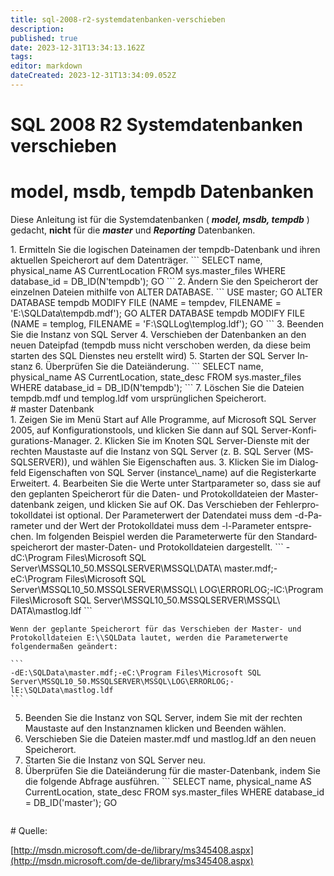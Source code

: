 ```yaml
---
title: sql-2008-r2-systemdatenbanken-verschieben
description: 
published: true
date: 2023-12-31T13:34:13.162Z
tags: 
editor: markdown
dateCreated: 2023-12-31T13:34:09.052Z
---
```


# SQL 2008 R2 Systemdatenbanken verschieben

# <span id="bkmrk-"></span><span class="mw-headline" id="bkmrk-model%2C-msdb%2C-tempdb--1">model, msdb, tempdb Datenbanken</span>

Diese Anleitung ist für die Systemdatenbanken ( ***model, msdb, tempdb*** ) gedacht, **nicht** für die ***master*** und ***Reporting*** Datenbanken.

<div class="vector-body" id="bkmrk-ermitteln-sie-die-lo"><div class="mw-body-content mw-content-ltr" dir="ltr" lang="de"><div class="mw-parser-output">1. Ermitteln Sie die logischen Dateinamen der tempdb-Datenbank und ihren aktuellen Speicherort auf dem Datenträger. ```
    SELECT name, physical_name AS CurrentLocation
    FROM sys.master_files
    WHERE database_id = DB_ID(N'tempdb');
    GO
    ```
2. Ändern Sie den Speicherort der einzelnen Dateien mithilfe von ALTER DATABASE. ```
    USE master;
    GO
    ALTER DATABASE tempdb 
    MODIFY FILE (NAME = tempdev, FILENAME = 'E:\SQLData\tempdb.mdf');
    GO
    ALTER DATABASE tempdb 
    MODIFY FILE (NAME = templog, FILENAME = 'F:\SQLLog\templog.ldf');
    GO
    ```
3. Beenden Sie die Instanz von SQL Server
4. Verschieben der Datenbanken an den neuen Dateipfad (tempdb muss nicht verschoben werden, da diese beim starten des SQL Dienstes neu erstellt wird)
5. Starten der SQL Server Instanz
6. Überprüfen Sie die Dateiänderung. ```
    SELECT name, physical_name AS CurrentLocation, state_desc
    FROM sys.master_files
    WHERE database_id = DB_ID(N'tempdb');
    ```
7. Löschen Sie die Dateien tempdb.mdf und templog.ldf vom ursprünglichen Speicherort.

</div></div></div># <span class="mw-headline" id="bkmrk-master-datenbank-1">master Datenbank</span>

<div class="vector-body" id="bkmrk-zeigen-sie-im-men%C3%BC-s"><div class="mw-body-content mw-content-ltr" dir="ltr" lang="de"><div class="mw-parser-output">1. Zeigen Sie im Menü Start auf Alle Programme, auf Microsoft SQL Server 2005, auf Konfigurationstools, und klicken Sie dann auf SQL Server-Konfigurations-Manager.
2. Klicken Sie im Knoten SQL Server-Dienste mit der rechten Maustaste auf die Instanz von SQL Server (z. B. SQL Server (MSSQLSERVER)), und wählen Sie Eigenschaften aus.
3. Klicken Sie im Dialogfeld Eigenschaften von SQL Server (instance\_name) auf die Registerkarte Erweitert.
4. Bearbeiten Sie die Werte unter Startparameter so, dass sie auf den geplanten Speicherort für die Daten- und Protokolldateien der Masterdatenbank zeigen, und klicken Sie auf OK. Das Verschieben der Fehlerprotokolldatei ist optional. Der Parameterwert der Datendatei muss dem -d-Parameter und der Wert der Protokolldatei muss dem -l-Parameter entsprechen. Im folgenden Beispiel werden die Parameterwerte für den Standardspeicherort der master-Daten- und Protokolldateien dargestellt. ```
    -dC:\Program Files\Microsoft SQL Server\MSSQL10_50.MSSQLSERVER\MSSQL\DATA\
    master.mdf;-eC:\Program Files\Microsoft SQL Server\MSSQL10_50.MSSQLSERVER\MSSQL\
    LOG\ERRORLOG;-lC:\Program Files\Microsoft SQL Server\MSSQL10_50.MSSQLSERVER\MSSQL\
    DATA\mastlog.ldf
    ```
    
    Wenn der geplante Speicherort für das Verschieben der Master- und Protokolldateien E:\\SQLData lautet, werden die Parameterwerte folgendermaßen geändert:
    
    ```
    -dE:\SQLData\master.mdf;-eC:\Program Files\Microsoft SQL Server\MSSQL10_50.MSSQLSERVER\MSSQL\LOG\ERRORLOG;-lE:\SQLData\mastlog.ldf
    ```
5. Beenden Sie die Instanz von SQL Server, indem Sie mit der rechten Maustaste auf den Instanznamen klicken und Beenden wählen.
6. Verschieben Sie die Dateien master.mdf und mastlog.ldf an den neuen Speicherort.
7. Starten Sie die Instanz von SQL Server neu.
8. Überprüfen Sie die Dateiänderung für die master-Datenbank, indem Sie die folgende Abfrage ausführen. ```
    SELECT name, physical_name AS CurrentLocation, state_desc
    FROM sys.master_files
    WHERE database_id = DB_ID('master');
    GO
    ```

</div></div></div># <span class="mw-headline" id="bkmrk-quelle%3A-1">Quelle:</span>

[http://msdn.microsoft.com/de-de/library/ms345408.aspx](http://msdn.microsoft.com/de-de/library/ms345408.aspx)
